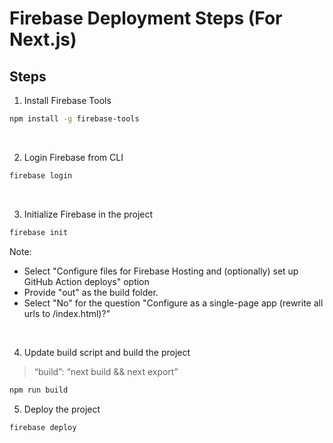 # Firebase Deployment Steps (For Next.js)

## Steps
1. Install Firebase Tools
```bash
npm install -g firebase-tools
```
<br>

2. Login Firebase from CLI
```bash
firebase login
```
<br>

3. Initialize Firebase in the project
```bash
firebase init
```
Note:
-	Select "Configure files for Firebase Hosting and (optionally)
	set up GitHub Action deploys" option
- Provide "out" as the build folder.
- Select "No" for the question "Configure as a
	single-page app (rewrite all urls to /index.html)?" 

<br>

4. Update build script and build the project
> “build”: “next build && next export”
```bash
npm run build
```

5. Deploy the project
```bash
firebase deploy
```